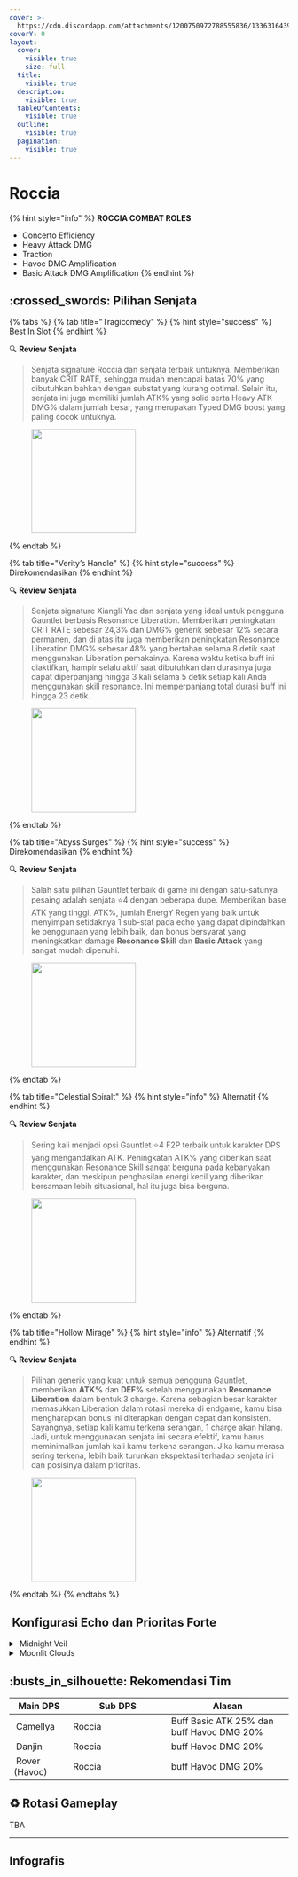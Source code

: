 ```yaml
---
cover: >-
  https://cdn.discordapp.com/attachments/1200750972788555836/1336316439413522525/image.png?ex=67a6a8ea&is=67a5576a&hm=7ed650f2c14186aba6c28c60ff0c9daa580e03da129f6b588d9d3d41e302d42e&
coverY: 0
layout:
  cover:
    visible: true
    size: full
  title:
    visible: true
  description:
    visible: true
  tableOfContents:
    visible: true
  outline:
    visible: true
  pagination:
    visible: true
---
```


# Roccia

{% hint style="info" %}
**ROCCIA COMBAT ROLES**

* Concerto Efficiency
* Heavy Attack DMG
* Traction
* Havoc DMG Amplification
* Basic Attack DMG Amplification
{% endhint %}

## :crossed\_swords: Pilihan Senjata

{% tabs %}
{% tab title="Tragicomedy" %}
{% hint style="success" %}
Best In Slot
{% endhint %}

:mag: **Review Senjata**&#x20;

> Senjata signature Roccia dan senjata terbaik untuknya. Memberikan banyak CRIT RATE, sehingga mudah mencapai batas 70% yang dibutuhkan bahkan dengan substat yang kurang optimal. Selain itu, senjata ini juga memiliki jumlah ATK% yang solid serta Heavy ATK DMG% dalam jumlah besar, yang merupakan Typed DMG boost yang paling cocok untuknya.

<figure><img src="https://wuthering.wiki/img/weapon_21040026.png" alt="" width="188"><figcaption></figcaption></figure>
{% endtab %}

{% tab title="Verity’s Handle" %}
{% hint style="success" %}
Direkomendasikan
{% endhint %}

:mag: **Review Senjata**&#x20;

> Senjata signature Xiangli Yao dan senjata yang ideal untuk pengguna Gauntlet berbasis Resonance Liberation. Memberikan peningkatan CRIT RATE sebesar 24,3% dan DMG% generik sebesar 12% secara permanen, dan di atas itu juga memberikan peningkatan Resonance Liberation DMG% sebesar 48% yang bertahan selama 8 detik saat menggunakan Liberation pemakainya. Karena waktu ketika buff ini diaktifkan, hampir selalu aktif saat dibutuhkan dan durasinya juga dapat diperpanjang hingga 3 kali selama 5 detik setiap kali Anda menggunakan skill resonance. Ini memperpanjang total durasi buff ini hingga 23 detik.

<figure><img src="https://wuthering.wiki/img/weapon_21040016.png" alt="" width="188"><figcaption></figcaption></figure>
{% endtab %}

{% tab title="Abyss Surges" %}
{% hint style="success" %}
Direkomendasikan
{% endhint %}

:mag: **Review Senjata**&#x20;

> Salah satu pilihan Gauntlet terbaik di game ini dengan satu-satunya pesaing adalah senjata :star:4 dengan beberapa dupe. Memberikan base ATK yang tinggi, ATK%, jumlah EnergY Regen yang baik untuk menyimpan setidaknya 1 sub-stat pada echo yang dapat dipindahkan ke penggunaan yang lebih baik, dan bonus bersyarat yang meningkatkan damage **Resonance Skill** dan **Basic Attack** yang sangat mudah dipenuhi.

<figure><img src="https://wuthering.wiki/img/weapon_21040015.png" alt="" width="188"><figcaption></figcaption></figure>
{% endtab %}

{% tab title="Celestial Spiralt" %}
{% hint style="info" %}
Alternatif
{% endhint %}

:mag: **Review Senjata**&#x20;

> Sering kali menjadi opsi Gauntlet :star:4 F2P terbaik untuk karakter DPS yang mengandalkan ATK. Peningkatan ATK% yang diberikan saat menggunakan Resonance Skill sangat berguna pada kebanyakan karakter, dan meskipun penghasilan energi kecil yang diberikan bersamaan lebih situasional, hal itu juga bisa berguna.

<figure><img src="https://wuthering.wiki/img/weapon_21040084.png" alt="" width="188"><figcaption></figcaption></figure>
{% endtab %}

{% tab title="Hollow Mirage" %}
{% hint style="info" %}
Alternatif
{% endhint %}

:mag: **Review Senjata**&#x20;

> Pilihan generik yang kuat untuk semua pengguna Gauntlet, memberikan **ATK%** dan **DEF%** setelah menggunakan **Resonance Liberation** dalam bentuk 3 charge. Karena sebagian besar karakter memasukkan Liberation dalam rotasi mereka di endgame, kamu bisa mengharapkan bonus ini diterapkan dengan cepat dan konsisten. Sayangnya, setiap kali kamu terkena serangan, 1 charge akan hilang. Jadi, untuk menggunakan senjata ini secara efektif, kamu harus meminimalkan jumlah kali kamu terkena serangan. Jika kamu merasa sering terkena, lebih baik turunkan ekspektasi terhadap senjata ini dan posisinya dalam prioritas.

<figure><img src="https://wuthering.wiki/img/weapon_21040064.png" alt="" width="188"><figcaption></figcaption></figure>
{% endtab %}
{% endtabs %}

## <img src="https://wuthering.wiki/img/item_10.png" alt="" data-size="line"> Konfigurasi Echo dan Prioritas Forte&#x20;

<details>

<summary><img src="https://wuthering.wiki/img/fettericon_12.png" alt="" data-size="line"> Midnight Veil</summary>

Nightmare: Impermanence Heron - CR% / CDM%

![](https://wuthering.wiki/img/monster_330000150.png)&#x20;

#### Echo Sett

* 3 - <mark style="color:orange;">**Havoc DMG**</mark> bonus%
* 3 - <mark style="color:orange;">**Havoc DMG**</mark> bonus%
* 1 - ATK%
* 1 - ATK%

#### Prioritas Echo Substat

* CR% / CDM%
* ER% (min 110)
* ATK%
* HA damage bonus%
* Flat ATK

#### Prioritas Forte

forte circuit   >   Reso Lib   >   Reso skill   >   BA   >   intro

</details>

<details>

<summary><img src="https://wuthering.wiki/img/fettericon_8.png" alt="" data-size="line"> Moonlit Clouds</summary>

Impermenance Heron - CR% / CDM%

![](https://wuthering.wiki/img/monster_330000030.png)

#### Echo Sett

* 3 - <mark style="color:orange;">**Havoc DMG**</mark> bonus%
* 3 - <mark style="color:orange;">**Havoc DMG**</mark> bonus%
* 1 - ATK%
* 1 - ATK%

#### Prioritas Echo Substat

* CR% / CDM%
* ER% (min 110)
* ATK%
* HA damage bonus%
* Flat ATK

#### Prioritas Forte

forte circuit   >   Reso Lib   >   Reso skill   >   BA   >   intro

</details>

## :busts\_in\_silhouette: Rekomendasi Tim

<table><thead><tr><th>Main DPS</th><th width="160.8193359375">Sub DPS</th><th>Alasan</th></tr></thead><tbody><tr><td><img src="https://media.discordapp.net/attachments/1200750972788555836/1336417062167248916/5.png?ex=67a3bae1&#x26;is=67a26961&#x26;hm=580958e9023b9cb93f7714ef1134bf26cd1ee41ee74fb6cf6c1a139a84476a40&#x26;=&#x26;format=webp&#x26;quality=lossless" alt="" data-size="line"><img src="https://wuthering.wiki/img/fettericon_6.png" alt="" data-size="line"> Camellya</td><td><img src="https://media.discordapp.net/attachments/1200750972788555836/1336417063408762931/10.png?ex=67a3bae1&#x26;is=67a26961&#x26;hm=0d6a46b5c2ac745bf8b76a8472101e25767aea43f90f6a03eb0caf4bc5cd9437&#x26;=&#x26;format=webp&#x26;quality=lossless" alt="" data-size="line"><img src="https://wuthering.wiki/img/fettericon_12.png" alt="" data-size="line"><img src="https://wuthering.wiki/img/fettericon_8.png" alt="" data-size="line">Roccia</td><td>Buff Basic ATK 25% dan buff Havoc DMG 20%</td></tr><tr><td><img src="https://media.discordapp.net/attachments/1200750972788555836/1336416908077039686/25.png?ex=67a3babc&#x26;is=67a2693c&#x26;hm=5ebd87215d8d54360e8b13e5674136928c8386572e50f2ed3a4e3393584793e8&#x26;=&#x26;format=webp&#x26;quality=lossless" alt="" data-size="line"><img src="https://wuthering.wiki/img/fettericon_6.png" alt="" data-size="line"> Danjin</td><td><img src="https://media.discordapp.net/attachments/1200750972788555836/1336417063408762931/10.png?ex=67a3bae1&#x26;is=67a26961&#x26;hm=0d6a46b5c2ac745bf8b76a8472101e25767aea43f90f6a03eb0caf4bc5cd9437&#x26;=&#x26;format=webp&#x26;quality=lossless" alt="" data-size="line"><img src="https://wuthering.wiki/img/fettericon_12.png" alt="" data-size="line"><img src="https://wuthering.wiki/img/fettericon_8.png" alt="" data-size="line">Roccia</td><td>buff Havoc DMG 20%</td></tr><tr><td><img src="https://media.discordapp.net/attachments/1200750972788555836/1336417063140331590/9.png?ex=67a463a1&#x26;is=67a31221&#x26;hm=3e6f6ee1441b82357d1c92f866961a27914d7039ef012cc06ff59301ded642b8&#x26;=&#x26;format=webp&#x26;quality=lossless" alt="" data-size="line"><img src="https://wuthering.wiki/img/fettericon_6.png" alt="" data-size="line"> Rover (Havoc)</td><td><img src="https://media.discordapp.net/attachments/1200750972788555836/1336417063408762931/10.png?ex=67a3bae1&#x26;is=67a26961&#x26;hm=0d6a46b5c2ac745bf8b76a8472101e25767aea43f90f6a03eb0caf4bc5cd9437&#x26;=&#x26;format=webp&#x26;quality=lossless" alt="" data-size="line"><img src="https://wuthering.wiki/img/fettericon_12.png" alt="" data-size="line"><img src="https://wuthering.wiki/img/fettericon_8.png" alt="" data-size="line">Roccia</td><td>buff Havoc DMG 20%</td></tr></tbody></table>

## :recycle: Rotasi Gameplay

TBA

***

## Infografis

<figure><img src="https://media.discordapp.net/attachments/1200750972788555836/1336360854723235911/2.png?ex=67a42f48&#x26;is=67a2ddc8&#x26;hm=31ef6dc888dc12d902a417f4d4667c0c29356cd5646e75ca047e98b105bfa4e7&#x26;=&#x26;format=webp&#x26;quality=lossless&#x26;width=1202&#x26;height=676" alt=""><figcaption></figcaption></figure>

